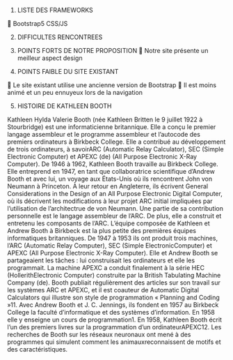 1.	LISTE DES FRAMEWORKS

	Bootstrap5 CSS/JS





2.	DIFFICULTES RENCONTREES









3.	POINTS FORTS DE NOTRE PROPOSITION
	Notre site présente un meilleur aspect design 







4.	POINTS FAIBLE DU SITE EXISTANT  

	Le site existant utilise une ancienne version de Bootstrap 
	Il est moins animé et un peu ennuyeux lors de la navigation







5.	HISTOIRE DE KATHLEEN BOOTH

Kathleen Hylda Valerie Booth (née Kathleen Britten le 9 juillet 1922 à Stourbridge) est une informaticienne britannique. Elle a conçu le premier langage assembleur et le programme assembleur et l’autocode des premiers ordinateurs à Birkbeck College. Elle a contribué au développement de trois ordinateurs, à savoirARC (Automatic Relay Calculator), SEC (Simple Electronic Computer) et APEXC (de) (All Purpose Electronic X-Ray Computer).
De 1946 à 1962, Kathleen Booth travaille au Birkbeck College. Elle entreprend en 1947, en tant que collaboratrice scientifique d’Andrew Booth et avec lui, un voyage aux États-Unis où ils rencontrent John von Neumann à Princeton. À leur retour en Angleterre, ils écrivent General Considerations in the Design of an All Purpose Electronic Digital Computer, où ils décrivent les modifications à leur projet ARC initial impliquées par l’utilisation de l’architectrue de von Neumann. Une partie de sa contribution personnelle est le langage assembleur de l’ARC. De plus, elle a construit et entretenu les composants de l’ARC.
L’équipe composée de Kathleen et Andrew Booth à Birkbeck est la plus petite des premières équipes informatiques britanniques. De 1947 à 1953 ils ont produit trois machines, l’ARC (Automatic Relay Computer), SEC (Simple ElectronicComputer) et APEXC (All Purpose Electronic X-Ray Computer). Elle et Andrew Booth se partageaient les tâches : lui construisait les ordinateurs et elle les programmait. La machine APEXC a conduit finalement à la série HEC (HollerithElectronic Computer) construite par la British Tabulating Machine Company (de).
Booth publiait régulièrement des articles sur son travail sur les systèmes ARC et APEXC, et il est coauteur de Automatic Digital Calculators qui illustre son style de programmation « Planning and Coding »11. Avec Andrew Booth et J. C. Jennings, ils fondent en 1957 au Birkbeck College la faculté d’informatique et des systèmes d’information. En 1958 elle y enseigne un cours de programmation1. En 1958, Kathleen Booth écrit l’un des premiers livres sur la programmation d’un ordinateurAPEXC12.
Les recherches de Booth sur les réseaux neuronaux ont mené à des programmes qui simulent comment les animauxreconnaissent de motifs et des caractéristiques.
